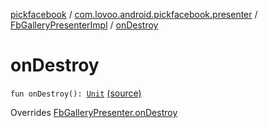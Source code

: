 [pickfacebook](../../index.md) / [com.lovoo.android.pickfacebook.presenter](../index.md) / [FbGalleryPresenterImpl](index.md) / [onDestroy](./on-destroy.md)

# onDestroy

`fun onDestroy(): `[`Unit`](https://kotlinlang.org/api/latest/jvm/stdlib/kotlin/-unit/index.html) [(source)](https://github.com/lovoo/android-pickpic/blob/master/pickfacebook/pickfacebook/src/main/kotlin/com/lovoo/android/pickfacebook/presenter/FbGalleryPresenterImpl.kt#L58)

Overrides [FbGalleryPresenter.onDestroy](../../com.lovoo.android.pickfacebook.contract/-fb-gallery-presenter/on-destroy.md)

